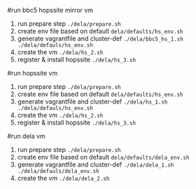 #run bbc5 hopssite mirror vm
1. run prepare step
```./dela/prepare.sh```
2. create env file based on default
```dela/defaults/hs_env.sh```
3. generate vagrantfile and cluster-def
```./dela/bbc5_hs_1.sh ./dela/defauls/hs_env.sh```
4. create the vm
```./dela/hs_2.sh```
5. register & install hopssite
```./dela/hs_3.sh```

#run hopssite vm
1. run prepare step
```./dela/prepare.sh```
2. create env file based on default
```dela/defaults/hs_env.sh```
3. generate vagrantfile and cluster-def
```./dela/hs_1.sh ./dela/defauls/hs_env.sh```
4. create the vm
```./dela/hs_2.sh```
5. register & install hopssite
```./dela/hs_3.sh```

#run dela vm
1. run prepare step
```./dela/prepare.sh```
2. create env file based on default
```dela/defaults/dela_env.sh```
3. generate vagrantfile and cluster-def
```./dela/dela_1.sh ./dela/defauls/dela_env.sh```
4. create the vm
```./dela/dela_2.sh```